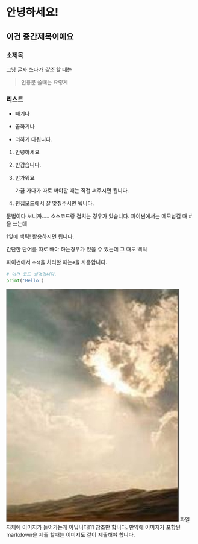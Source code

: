# 안녕하세요!

## 이건 중간제목이에요

### 소제목

그냥 글자 쓰다가 *강조* 할 때는

> 인용문 쓸때는 요렇게

### 리스트

- 빼기나
* 곱하기나
+ 더하기 다됩니다. 
1. 안녕하세요

2. 반갑습니다.

3. 반가워요 
   
   가끔 가다가 따로 써야할 때는 직접 써주시면 됩니다. 

4. 편집모드에서 잘 맞춰주시면 됩니다. 

문법이다 보니까..... 소스코드랑 겹치는 경우가 있습니다. 
파이썬에서는 메모남길 때 #을 쓰는데

1옆에 백틱! 활용하시면 됩니다. 

간단한 단어를 따로 빼야 하는경우가 있을 수 있는데 그 때도 백틱

파이썬에서 `주석`을 처리할 때는`#`을 사용합니다. 

```python
# 이건 코드 설명입니다.
print('Hello')
```

![image.jpg](./imgs/image.jpg)
파일 자체에 이미지가 들어가는게 아닙니다!11
참조만 합니다. 만약에 이미지가 포함된 markdown을 제출 할때는
이미지도 같이 제출해야 합니다. 